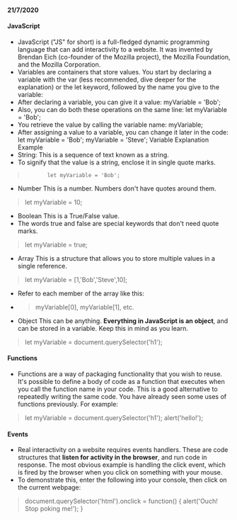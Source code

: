 #### 21/7/2020
#### JavaScript
- JavaScript ("JS" for short) is a full-fledged dynamic programming language that can add interactivity to a website. It was invented by Brendan Eich (co-founder of the Mozilla project), the Mozilla Foundation, and the Mozilla Corporation.
- Variables are containers that store values. You start by declaring a variable with the var (less recommended, dive deeper for the explanation) or the let keyword, followed by the name you give to the variable:
- After declaring a variable, you can give it a value:
        myVariable = 'Bob';
- Also, you can do both these operations on the same line:
        let myVariable = 'Bob';
- You retrieve the value by calling the variable name:
        myVariable;
- After assigning a value to a variable, you can change it later in the code:
        let myVariable = 'Bob';
        myVariable = 'Steve';
Variable    Explanation Example
- String: This is a sequence of text known as a string.
-  To signify that the value is a string, enclose it in single quote marks. 
>            let myVariable = 'Bob';
- Number  This is a number. Numbers don't have quotes around them.  
>    let myVariable = 10;
- Boolean This is a True/False value.
-  The words true and false are special keywords that don't need quote marks.  
>  let myVariable = true;
- Array   This is a structure that allows you to store multiple values in a single reference.
>   let myVariable = [1,'Bob','Steve',10];
- Refer to each member of the array like this:
- >  myVariable[0], myVariable[1], etc.
- Object  This can be anything. **Everything in JavaScript is an object**, and can be stored in a variable. Keep this in mind as you learn.
>    let myVariable = document.querySelector('h1');
#### Functions
- Functions are a way of packaging functionality that you wish to reuse. It's possible to define a body of code as a function that executes when you call the function name in your code. This is a good alternative to repeatedly writing the same code. You have already seen some uses of functions previously. For example:

> let myVariable = document.querySelector('h1');
> alert('hello!');

#### Events
- Real interactivity on a website requires events handlers. These are code structures that **listen for activity in the browser**, and run code in response. The most obvious example is handling the click event, which is fired by the browser when you click on something with your mouse.
-  To demonstrate this, enter the following into your console, then click on the current webpage:

>document.querySelector('html').onclick = function() {
    alert('Ouch! Stop poking me!');
>}